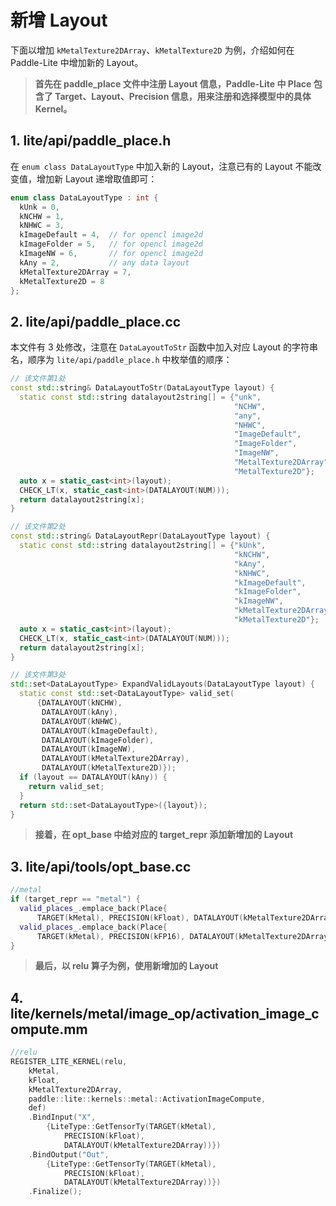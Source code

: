 # 新增 Layout

下面以增加 `kMetalTexture2DArray`、`kMetalTexture2D` 为例，介绍如何在 Paddle-Lite 中增加新的 Layout。

> **首先在 paddle_place 文件中注册 Layout 信息，Paddle-Lite 中 Place 包含了 Target、Layout、Precision 信息，用来注册和选择模型中的具体 Kernel。**


## 1. lite/api/paddle_place.h

在 `enum class DataLayoutType` 中加入新的 Layout，注意已有的 Layout 不能改变值，增加新 Layout 递增取值即可：

```cpp
enum class DataLayoutType : int {
  kUnk = 0,
  kNCHW = 1,
  kNHWC = 3,
  kImageDefault = 4,  // for opencl image2d
  kImageFolder = 5,   // for opencl image2d
  kImageNW = 6,       // for opencl image2d
  kAny = 2,           // any data layout
  kMetalTexture2DArray = 7,
  kMetalTexture2D = 8
};
```

## 2. lite/api/paddle_place.cc

本文件有 3 处修改，注意在 `DataLayoutToStr` 函数中加入对应 Layout 的字符串名，顺序为 `lite/api/paddle_place.h` 中枚举值的顺序：

```cpp
// 该文件第1处
const std::string& DataLayoutToStr(DataLayoutType layout) {
  static const std::string datalayout2string[] = {"unk",
                                                  "NCHW",
                                                  "any",
                                                  "NHWC",
                                                  "ImageDefault",
                                                  "ImageFolder",
                                                  "ImageNW",
                                                  "MetalTexture2DArray",
                                                  "MetalTexture2D"};
  auto x = static_cast<int>(layout);
  CHECK_LT(x, static_cast<int>(DATALAYOUT(NUM)));
  return datalayout2string[x];
}

// 该文件第2处
const std::string& DataLayoutRepr(DataLayoutType layout) {
  static const std::string datalayout2string[] = {"kUnk",
                                                  "kNCHW",
                                                  "kAny",
                                                  "kNHWC",
                                                  "kImageDefault",
                                                  "kImageFolder",
                                                  "kImageNW",
                                                  "kMetalTexture2DArray",
                                                  "kMetalTexture2D"};
  auto x = static_cast<int>(layout);
  CHECK_LT(x, static_cast<int>(DATALAYOUT(NUM)));
  return datalayout2string[x];
}

// 该文件第3处
std::set<DataLayoutType> ExpandValidLayouts(DataLayoutType layout) {
  static const std::set<DataLayoutType> valid_set(
      {DATALAYOUT(kNCHW),
       DATALAYOUT(kAny),
       DATALAYOUT(kNHWC),
       DATALAYOUT(kImageDefault),
       DATALAYOUT(kImageFolder),
       DATALAYOUT(kImageNW),
       DATALAYOUT(kMetalTexture2DArray),
       DATALAYOUT(kMetalTexture2D)});
  if (layout == DATALAYOUT(kAny)) {
    return valid_set;
  }
  return std::set<DataLayoutType>({layout});
}
```

> **接着，在 opt_base 中给对应的 target_repr 添加新增加的 Layout**

## 3. lite/api/tools/opt_base.cc

```cpp
//metal
if (target_repr == "metal") {
  valid_places_.emplace_back(Place{
      TARGET(kMetal), PRECISION(kFloat), DATALAYOUT(kMetalTexture2DArray)});
  valid_places_.emplace_back(Place{
      TARGET(kMetal), PRECISION(kFP16), DATALAYOUT(kMetalTexture2DArray)});
}
```

> **最后，以 relu 算子为例，使用新增加的 Layout**

## 4. lite/kernels/metal/image_op/activation_image_compute.mm

```cpp
//relu
REGISTER_LITE_KERNEL(relu,
    kMetal,
    kFloat,
    kMetalTexture2DArray,
    paddle::lite::kernels::metal::ActivationImageCompute,
    def)
    .BindInput("X",
        {LiteType::GetTensorTy(TARGET(kMetal),
            PRECISION(kFloat),
            DATALAYOUT(kMetalTexture2DArray))})
    .BindOutput("Out",
        {LiteType::GetTensorTy(TARGET(kMetal),
            PRECISION(kFloat),
            DATALAYOUT(kMetalTexture2DArray))})
    .Finalize();
```

